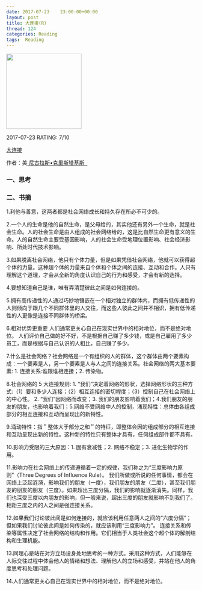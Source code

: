 ```yaml
---
date: 2017-07-23    23:00:00+00:00
layout: post
title: 大连接(R)
thread: 124
categories: Reading
tags:  Reading
---
```


<img src="https://images-cn.ssl-images-amazon.com/images/I/A1PZ9YktcxL.jpg" width="200" />

2017-07-23 RATING:  7/10

[大连接][1]

作者：美[ 尼古拉斯•克里斯塔基斯  ]()

### 一、思考


### 二、书摘

1.利他与善意，这两者都是社会网络成长和持久存在所必不可少的。

2.一个人的生命是他的自然生命，是父母给的，其实他还有另外一个生命，就是社会生命。人的社会生命是由人组成的社会网络给的，这是比自然生命更有意义的生命。人的自然生命主要受基因影响，人的社会生命受地理位置影响、社会经济影响、所处时代技术影响。

3.如果脱离社会网络，他只有个体力量，但是如果凭借社会网络，他就可以获得超个体的力量。这种超个体的力量来自个体和个体之间的连接、互动和合作。人只有理解这个道理，才会从全新的角度认识自己的行为和感受，才会有新的选择。 

4.要想知道自己是谁，唯有弄清楚彼此之间是如何连接的。

5.拥有高传递性的人通过巧妙地镶嵌在一个相对独立的群体内，而拥有低传递性的人则倾向于跟几个不同群体里的人交往，而这些人彼此之间并不相识，拥有低传递性的人更像是连接不同群体的桥梁。 

6.相对优势更重要 人们通常更关心自己在现实世界中的相对地位，而不是绝对地位。 人们评价自己做的好不好，不是根据自己赚了多少钱，或是自己雇用了多少员工，而是根据与自己认识的人相比，自己赚了多少。

7.什么是社会网络？社会网络是一个有组织的人的群体，这个群体由两个要素构成：一个要素是人，另一个要素是人与人之间的连接关系。社会网络的两大基本要素: 1. 连接关系:谁跟谁相连接；2. 传染物。

8.社会网络的 5 大连接规则: 1. “我们”决定着网络的形状，选择网络形状的三种方式:（1）要和多少人连接；（2）相互连接的密切程度；（3）控制自己在社会网络上的中心性。 2. “我们”因网络而改变；3. 我们的朋友影响着我们；4.我们朋友的朋友的朋友，也影响着我们；5.网络不受网络中人的控制，涌现特性：总体由各组成部分的相互连接和互动而呈现出的新特性。

9.涌动特性：指＂整体大于部分之和＂的特征，即整体会因的组成部分的相互连接和互动呈现出新的特性。这种新的特性只有整体才具有，任何组成部件都不具有。

10.影响力受限的三大原因：1. 固有衰减性；2. 网络不稳定；3. 进化生物学的作用。

11.影响力在社会网络上的传递遵循着一定的规律，我们称之为“三度影响力原则”（Three Degrees of Influence Rule）。 我们所做或所说的任何事情，都会在网络上泛起涟漪，影响我们的朋友（一度），我们朋友的朋友（二度），甚至我们朋友的朋友的朋友（三度）。如果超出三度分隔，我们的影响就逐渐消失。同样，我们也深受三度以内朋友的影响，但一般来说，超出三度的朋友就影响不到我们了。相距三度之内的人之间是强连接关系。

12.如果我们讨论彼此间是如何连接的，就应该利用任意两人之间的“六度分隔”；但如果我们讨论彼此间是如何传染的，就应该利用“三度影响力”。 连接关系和传染等属性决定了社会网络的结构和作用。它们相当于人类社会这个超个体的解剖结构和生理机能。

13.同理心是站在对方立场设身处地思考的一种方式。采用这种方式，人们能够在人际交往过程中体会他人的情绪和想法、理解他人的立场和感受，并站在他人的角度思考和处理问题。

14.人们通常更关心自己在现实世界中的相对地位，而不是绝对地位。
















[1]:	https://www.amazon.cn/%E5%A4%A7%E8%BF%9E%E6%8E%A5-%E7%A4%BE%E4%BC%9A%E7%BD%91%E7%BB%9C%E6%98%AF%E5%A6%82%E4%BD%95%E5%BD%A2%E6%88%90%E7%9A%84%E4%BB%A5%E5%8F%8A%E5%AF%B9%E4%BA%BA%E7%B1%BB%E7%8E%B0%E5%AE%9E%E8%A1%8C%E4%B8%BA%E7%9A%84%E5%BD%B1%E5%93%8D-%E5%B0%BC%E5%8F%A4%E6%8B%89%E6%96%AF-%E5%85%8B%E9%87%8C%E6%96%AF%E5%A1%94%E5%9F%BA%E6%96%AF/dp/B00AAR6GRO
